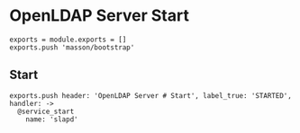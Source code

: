 
# OpenLDAP Server Start

    exports = module.exports = []
    exports.push 'masson/bootstrap'

## Start

    exports.push header: 'OpenLDAP Server # Start', label_true: 'STARTED', handler: ->
      @service_start
        name: 'slapd'
